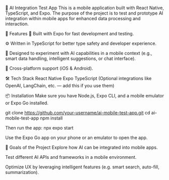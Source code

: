 📱 AI Integration Test App
This is a mobile application built with React Native, TypeScript, and Expo. The purpose of the project is to test and prototype AI integration within mobile apps for enhanced data processing and interaction.

🚀 Features
🔧 Built with Expo for fast development and testing.

⚙️ Written in TypeScript for better type safety and developer experience.

🤖 Designed to experiment with AI capabilities in a mobile context (e.g., smart data handling, intelligent suggestions, or chat interface).

📱 Cross-platform support (iOS & Android).

🛠️ Tech Stack
React Native
Expo
TypeScript
(Optional integrations like OpenAI, LangChain, etc. — add this if you use them)

📦 Installation
Make sure you have Node.js, Expo CLI, and a mobile emulator or Expo Go installed.

git clone https://github.com/your-username/ai-mobile-test-app.git
cd ai-mobile-test-app
npm install

Then run the app:
npx expo start

Use the Expo Go app on your phone or an emulator to open the app.

🧪 Goals of the Project
Explore how AI can be integrated into mobile apps.

Test different AI APIs and frameworks in a mobile environment.

Optimize UX by leveraging intelligent features (e.g. smart search, auto-fill, summarization).
